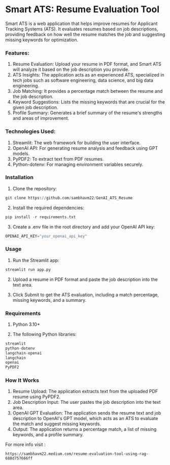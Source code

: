 # Smart ATS: Resume Evaluation Tool
Smart ATS is a web application that helps improve resumes for Applicant Tracking Systems (ATS). It evaluates resumes based on job descriptions, providing feedback on how well the resume matches the job and suggesting missing keywords for optimization.

### Features:

1. Resume Evaluation: Upload your resume in PDF format, and Smart ATS will analyze it based on the job description you provide.
2. ATS Insights: The application acts as an experienced ATS, specialized in tech jobs such as software engineering, data science, and big data engineering.
3. Job Matching: It provides a percentage match between the resume and the job description.
4. Keyword Suggestions: Lists the missing keywords that are crucial for the given job description.
5. Profile Summary: Generates a brief summary of the resume's strengths and areas of improvement.
  
### Technologies Used:

1. Streamlit: The web framework for building the user interface.
2. OpenAI API: For generating resume analysis and feedback using GPT models.
3. PyPDF2: To extract text from PDF resumes.
4. Python-dotenv: For managing environment variables securely.

### Installation

1. Clone the repository:
```python
git clone https://github.com/sambhavm22/GenAI_ATS_Resume
```

2. Install the required dependencies:
```python
pip install -r requirements.txt
```

3. Create a .env file in the root directory and add your OpenAI API key:
```python
OPENAI_API_KEY="your_openai_api_key"
```

### Usage
1. Run the Streamlit app:
```python
streamlit run app.py
```
   
2. Upload a resume in PDF format and paste the job description into the text area.

3. Click Submit to get the ATS evaluation, including a match percentage, missing keywords, and a summary.

### Requirements
1. Python 3.10+

2. The following Python libraries:
```python
streamlit
python-dotenv  
langchain-openai
langchain
openai
PyPDF2
```

### How It Works

1. Resume Upload: The application extracts text from the uploaded PDF resume using PyPDF2.
2. Job Description Input: The user pastes the job description into the text area.
3. OpenAI GPT Evaluation: The application sends the resume text and job description to OpenAI's GPT model, which acts as an ATS to evaluate the match and suggest missing keywords.
4. Output: The application returns a percentage match, a list of missing keywords, and a profile summary.



For more info visit :

``https://sambhavm22.medium.com/resume-evaluation-tool-using-rag-688d757666ff``




